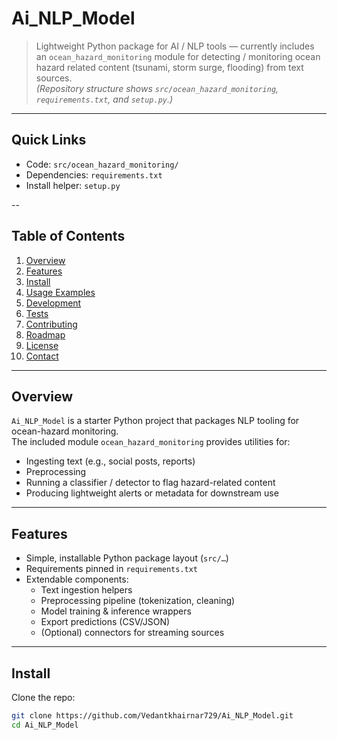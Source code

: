 # Ai_NLP_Model

> Lightweight Python package for AI / NLP tools — currently includes an `ocean_hazard_monitoring` module for detecting / monitoring ocean hazard related content (tsunami, storm surge, flooding) from text sources.  
> *(Repository structure shows `src/ocean_hazard_monitoring`, `requirements.txt`, and `setup.py`.)*

---

## Quick Links
- Code: `src/ocean_hazard_monitoring/`  
- Dependencies: `requirements.txt`  
- Install helper: `setup.py`

--

## Table of Contents
1. [Overview](#overview)  
2. [Features](#features)  
3. [Install](#install)  
4. [Usage Examples](#usage-examples)  
5. [Development](#development)  
6. [Tests](#tests)  
7. [Contributing](#contributing)  
8. [Roadmap](#roadmap--ideas)  
9. [License](#license)  
10. [Contact](#contact)

---

## Overview
`Ai_NLP_Model` is a starter Python project that packages NLP tooling for ocean-hazard monitoring.  
The included module `ocean_hazard_monitoring` provides utilities for:
- Ingesting text (e.g., social posts, reports)  
- Preprocessing  
- Running a classifier / detector to flag hazard-related content  
- Producing lightweight alerts or metadata for downstream use  

---

## Features
- Simple, installable Python package layout (`src/…`)  
- Requirements pinned in `requirements.txt`  
- Extendable components:
  - Text ingestion helpers  
  - Preprocessing pipeline (tokenization, cleaning)  
  - Model training & inference wrappers  
  - Export predictions (CSV/JSON)  
  - (Optional) connectors for streaming sources  

---

## Install

Clone the repo:

```bash
git clone https://github.com/Vedantkhairnar729/Ai_NLP_Model.git
cd Ai_NLP_Model
